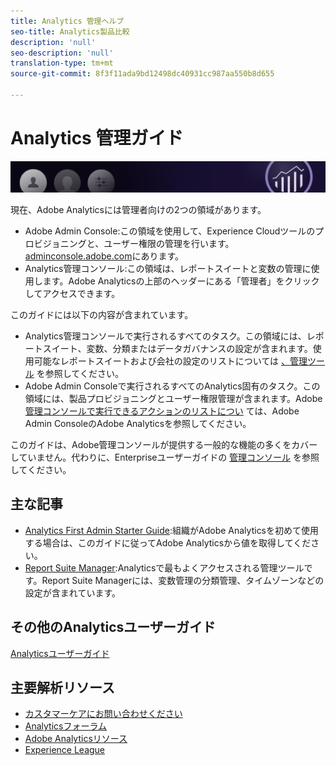 ```yaml
---
title: Analytics 管理ヘルプ
seo-title: Analytics製品比較
description: 'null'
seo-description: 'null'
translation-type: tm+mt
source-git-commit: 8f3f11ada9bd12498dc40931cc987aa550b8d655

---
```



# Analytics 管理ガイド

![バナー](../../assets/doc_banner_admin.png)

現在、Adobe Analyticsには管理者向けの2つの領域があります。

* Adobe Admin Console:この領域を使用して、Experience Cloudツールのプロビジョニングと、ユーザー権限の管理を行います。[adminconsole.adobe.com](https://adminconsole.adobe.com)にあります。
* Analytics管理コンソール:この領域は、レポートスイートと変数の管理に使用します。Adobe Analyticsの上部のヘッダーにある「管理者」をクリックしてアクセスできます。

このガイドには以下の内容が含まれています。

* Analytics管理コンソールで実行されるすべてのタスク。この領域には、レポートスイート、変数、分類またはデータガバナンスの設定が含まれます。使用可能なレポートスイートおよび会社の設定のリストについては [、管理ツール](admin/c-admin-tools.md) を参照してください。
* Adobe Admin Consoleで実行されるすべてのAnalytics固有のタスク。この領域には、製品プロビジョニングとユーザー権限管理が含まれます。Adobe [管理コンソールで実行できるアクションのリストについ](admin-console/home.md) ては、Adobe Admin ConsoleのAdobe Analyticsを参照してください。

このガイドは、Adobe管理コンソールが提供する一般的な機能の多くをカバーしていません。代わりに、Enterpriseユーザーガイドの [管理コンソール](https://helpx.adobe.com/enterprise/using/admin-console.html) を参照してください。

## 主な記事

* [Analytics First Admin Starter Guide](admin-console/first-admin-guide.md):組織がAdobe Analyticsを初めて使用する場合は、このガイドに従ってAdobe Analyticsから値を取得してください。
* [Report Suite Manager](c-manage-report-suites/report-suites-admin.md):Analyticsで最もよくアクセスされる管理ツールです。Report Suite Managerには、変数管理の分類管理、タイムゾーンなどの設定が含まれています。

## その他のAnalyticsユーザーガイド

[Analyticsユーザーガイド](/help/landing/home.md)

## 主要解析リソース

* [カスタマーケアにお問い合わせください](https://helpx.adobe.com/contact/enterprise-support.ec.html)
* [Analyticsフォーラム](https://forums.adobe.com/community/experience-cloud/analytics-cloud/analytics)
* [Adobe Analyticsリソース](https://forums.adobe.com/message/10660755)
* [Experience League](https://landing.adobe.com/experience-league/)
